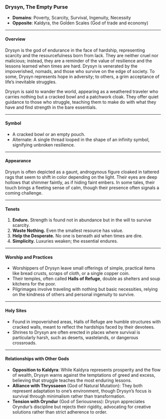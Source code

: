 ### **Drysyn, The Empty Purse**

- **Domains**: Poverty, Scarcity, Survival, Ingenuity, Necessity
- **Opposite**: Kaldyra, the Golden Scales (God of trade and economy)

---

#### **Overview**

Drysyn is the god of endurance in the face of hardship, representing scarcity and the resourcefulness born from lack. They are neither cruel nor malicious; instead, they are a reminder of the value of resilience and the lessons learned when times are hard. Drysyn is venerated by the impoverished, nomads, and those who survive on the edge of society. To some, Drysyn represents hope in adversity; to others, a grim acceptance of life’s inevitable struggles.

Drysyn is said to wander the world, appearing as a weathered traveler who carries nothing but a cracked bowl and a patchwork cloak. They offer quiet guidance to those who struggle, teaching them to make do with what they have and find strength in the bare essentials.

---

#### **Symbol**

- A cracked bowl or an empty pouch.
- Alternate: A single thread looped in the shape of an infinity symbol, signifying unbroken resilience.

---

#### **Appearance**

Drysyn is often depicted as a gaunt, androgynous figure cloaked in tattered rags that seem to shift in color depending on the light. Their eyes are deep hollows that shimmer faintly, as if hiding faint embers. In some tales, their touch brings a fleeting sense of calm, though their presence often signals a coming challenge.

---

#### **Tenets**

1. **Endure.** Strength is found not in abundance but in the will to survive scarcity.
2. **Waste Nothing.** Even the smallest resource has value.
3. **Help the Desperate.** No one is beneath aid when times are dire.
4. **Simplicity.** Luxuries weaken; the essential endures.

---

#### **Worship and Practices**

- Worshippers of Drysyn leave small offerings of simple, practical items like bread crusts, scraps of cloth, or a single copper coin.
- Their temples, often called **Halls of Refuge**, double as shelters and soup kitchens for the poor.
- Pilgrimages involve traveling with nothing but basic necessities, relying on the kindness of others and personal ingenuity to survive.

---

#### **Holy Sites**

- Found in impoverished areas, Halls of Refuge are humble structures with cracked walls, meant to reflect the hardships faced by their devotees.
- Shrines to Drysyn are often erected in places where survival is particularly harsh, such as deserts, wastelands, or dangerous crossroads.

---

#### **Relationships with Other Gods**

- **Opposition to Kaldyra**: While Kaldyra represents prosperity and the flow of wealth, Drysyn warns against the temptations of greed and excess, believing that struggle teaches the most enduring lessons.
- **Alliance with Thryssaeon** (God of Natural Mutation): They both represent adaptation to one’s environment, though Drysyn’s focus is survival through minimalism rather than transformation.
- **Tension with Oryndur** (God of Seriousness): Drysyn appreciates Oryndur’s discipline but rejects their rigidity, advocating for creative solutions rather than strict adherence to order.